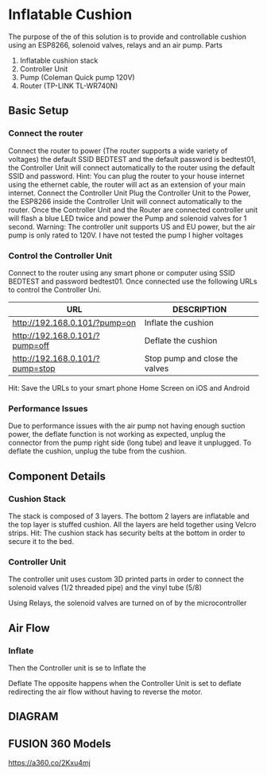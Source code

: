 # Inflatable Cushion

The purpose of the of this solution is to provide and controllable cushion using an ESP8266, solenoid valves, relays and an air pump.
Parts
1.	Inflatable cushion stack
2.	Controller Unit
3.	Pump (Coleman Quick pump 120V)
4.	Router (TP-LINK  TL-WR740N)
   

## Basic Setup

### Connect the router
Connect the router to power (The router supports a wide variety of voltages) the default SSID BEDTEST and the default password is bedtest01, the Controller Unit will connect automatically to the router using the default SSID and password.
Hint: You can plug the router to your house internet using the ethernet cable, the router will act as an extension of your main internet. 
Connect the Controller Unit
Plug the Controller Unit to the Power, the ESP8266 inside the Controller Unit will connect automatically to the router. Once the Controller Unit and the Router are connected controller unit will flash a blue LED twice and power the Pump and solenoid valves for 1 second.
Warning: The controller unit supports US and EU power, but the air pump is only rated to 120V. I have not tested the pump I higher voltages

### Control the Controller Unit
Connect to the router using any smart phone or computer using SSID BEDTEST and password bedtest01. Once connected use the following URLs to control the Controller Uni.

| URL | DESCRIPTION |
| ------ | ------ |
| http://192.168.0.101/?pump=on | Inflate the cushion |
| http://192.168.0.101/?pump=off | Deflate the cushion |
| http://192.168.0.101/?pump=stop | Stop pump and close the valves |

Hit: Save the URLs to your smart phone Home Screen on iOS and Android

### Performance Issues
Due to performance issues with the air pump not having enough suction power, the deflate function is not working as expected, unplug the connector from the pump right side (long tube) and leave it unplugged. To deflate the cushion, unplug the tube from the cushion.
 
## Component Details

### Cushion Stack
The stack is composed of 3 layers. The bottom 2 layers are inflatable and the top layer is stuffed cushion. All the layers are held together using Velcro strips.
Hit: The cushion stack has security belts at the bottom in order to secure it to the bed. 

### Controller Unit

The controller unit uses custom 3D printed parts in order to connect the solenoid valves (1/2 threaded pipe) and the vinyl tube (5/8)
   
Using Relays, the solenoid valves are turned on of by the microcontroller


## Air Flow

### Inflate
Then the Controller unit is se to Inflate the 
 
Deflate
The opposite happens when the Controller Unit is set to deflate redirecting the air flow without having to reverse the motor. 


## DIAGRAM
 


## FUSION 360 Models
https://a360.co/2Kxu4mj